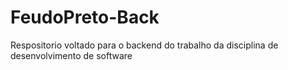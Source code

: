 # FeudoPreto-Back
Respositorio voltado para o backend do trabalho da disciplina de desenvolvimento de software 
